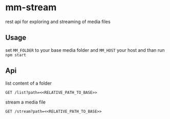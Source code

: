 # mm-stream
rest api for exploring and streaming of media files


## Usage

set `MM_FOLDER` to your base media folder and `MM_HOST` your host and than run `npm start`

## Api

list content of a folder

`GET /list?path=<<RELATIVE_PATH_TO_BASE>>`


stream a media file

`GET /stream?path=<<RELATIVE_PATH_TO_BASE>>`
